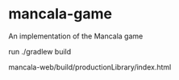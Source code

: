 # mancala-game
An implementation of the Mancala game

run ./gradlew build

mancala-web/build/productionLibrary/index.html
